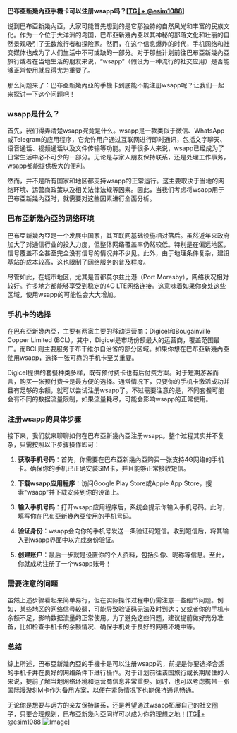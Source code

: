 **巴布亞新幾內亞手機卡可以注册wsapp吗？[[TG💪+ @esim1088](https://t.me/s/esim1088)]**

说到巴布亞新幾內亞，大家可能首先想到的是它那独特的自然风光和丰富的民族文化。作为一个位于大洋洲的岛国，巴布亞新幾內亞以其神秘的部落文化和壮丽的自然景观吸引了无数旅行者和探险家。然而，在这个信息爆炸的时代，手机网络和社交媒体也成为了人们生活中不可或缺的一部分。对于那些计划前往巴布亞新幾內亞旅行或者在当地生活的朋友来说，“wsapp”（假设为一种流行的社交应用）是否能够正常使用就显得尤为重要了。

那么问题来了：巴布亞新幾內亞的手機卡到底能不能注册wsapp呢？让我们一起来探讨一下这个问题吧！

### wsapp是什么？

首先，我们得弄清楚wsapp究竟是什么。wsapp是一款类似于微信、WhatsApp或Telegram的应用程序，它允许用户通过互联网进行即时通讯，包括文字聊天、语音通话、视频通话以及文件传输等功能。对于很多人来说，wsapp已经成为了日常生活中必不可少的一部分。无论是与家人朋友保持联系，还是处理工作事务，wsapp都能提供极大的便利。

然而，并不是所有国家和地区都支持wsapp的正常运行。这主要取决于当地的网络环境、运营商政策以及相关法律法规等因素。因此，当我们考虑将wsapp用于巴布亞新幾內亞时，就需要对这些因素进行全面分析。

### 巴布亞新幾內亞的网络环境

巴布亞新幾內亞是一个发展中国家，其互联网基础设施相对落后。虽然近年来政府加大了对通信行业的投入力度，但整体网络覆盖率仍然较低。特别是在偏远地区，信号覆盖不全甚至完全没有信号的情况并不少见。此外，由于地理条件复杂，建设基站的成本较高，这也限制了网络服务的普及程度。

尽管如此，在城市地区，尤其是首都莫尔兹比港（Port Moresby），网络状况相对较好。许多地方都能够享受到稳定的4G LTE网络连接。这意味着如果你身处这些区域，使用wsapp的可能性会大大增加。

### 手机卡的选择

在巴布亞新幾內亞，主要有两家主要的移动运营商：Digicel和Bougainville Copper Limited (BCL)。其中，Digicel是市场份额最大的运营商，覆盖范围最广。而BCL则主要服务于布干维尔自治省的部分区域。如果你想在巴布亞新幾內亞使用wsapp，选择一张可靠的手机卡至关重要。

Digicel提供的套餐种类多样，既有预付费卡也有后付费方案。对于短期游客而言，购买一张预付费卡是最方便的选择。通常情况下，只要你的手机卡激活成功并且有足够的余额，就可以尝试注册wsapp了。不过需要注意的是，不同套餐可能会有不同的数据流量限制，如果流量耗尽，可能会影响wsapp的正常使用。

### 注册wsapp的具体步骤

接下来，我们就来聊聊如何在巴布亞新幾內亞注册wsapp。整个过程其实并不复杂，只需按照以下步骤操作即可：

1. **获取手机号码**：首先，你需要在巴布亞新幾內亞购买一张支持4G网络的手机卡。确保你的手机已正确安装SIM卡，并且能够正常接收短信。
   
2. **下载wsapp应用程序**：访问Google Play Store或Apple App Store，搜索“wsapp”并下载安装到你的设备上。

3. **输入手机号码**：打开wsapp应用程序后，系统会提示你输入手机号码。此时，填写你在巴布亞新幾內亞使用的手机号码。

4. **验证身份**：wsapp会向你的手机号发送一条验证码短信。收到短信后，将其输入到wsapp界面中以完成身份验证。

5. **创建账户**：最后一步就是设置你的个人资料，包括头像、昵称等信息。至此，你就成功注册了一个wsapp账号！

### 需要注意的问题

虽然上述步骤看起来简单易行，但在实际操作过程中仍需注意一些细节问题。例如，某些地区的网络信号较弱，可能导致验证码无法及时到达；又或者你的手机卡余额不足，影响数据流量的正常使用。为了避免这些问题，建议提前做好充分准备，比如检查手机卡的余额情况、确保手机处于良好的网络环境中等。

### 总结

综上所述，巴布亞新幾內亞的手機卡是可以注册wsapp的，前提是你要选择合适的手机卡并在良好的网络条件下进行操作。对于计划前往该国旅行或长期居住的人来说，提前了解当地网络环境和运营商信息非常重要。同时，也可以考虑携带一张国际漫游SIM卡作为备用方案，以便在紧急情况下也能保持通讯畅通。

无论你是想要与远方的亲友保持联系，还是希望通过wsapp拓展自己的社交圈子，只要合理规划，巴布亞新幾內亞同样可以成为你的理想之地！[[TG💪+ @esim1088](https://t.me/s/esim1088) ![Image](https://i.postimg.cc/4NQfJmqS/Snipaste-2025-05-13-00-14-12.png)]